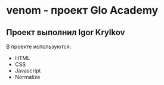 # venom - проект Glo Academy
## Проект выполнил Igor Krylkov

В проекте используются:
- HTML
- CSS
- Javascript
- Normalize
